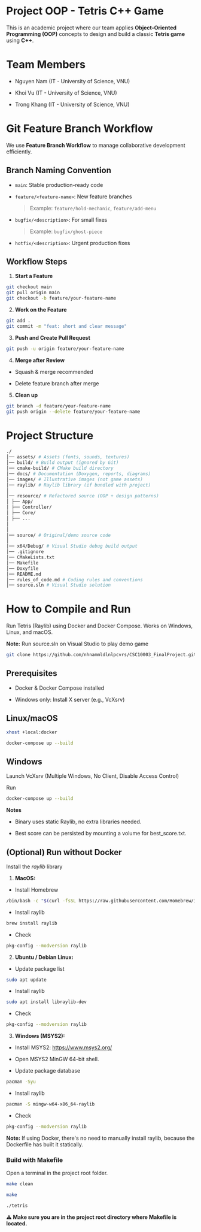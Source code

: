 # Project OOP - Tetris C++ Game

This is an academic project where our team applies **Object-Oriented Programming (OOP)** concepts to design and build a classic **Tetris game** using **C++**.

# Team Members
- Nguyen Nam (IT - University of Science, VNU)

- Khoi Vu (IT - University of Science, VNU) 

- Trong Khang (IT - University of Science, VNU)

# Git Feature Branch Workflow

We use **Feature Branch Workflow** to manage collaborative development efficiently.

## Branch Naming Convention

- `main`: Stable production-ready code
- `feature/<feature-name>`: New feature branches  

  > Example: `feature/hold-mechanic`, `feature/add-menu`

- `bugfix/<description>`: For small fixes  

  > Example: `bugfix/ghost-piece`

- `hotfix/<description>`: Urgent production fixes

## Workflow Steps
1. **Start a Feature**
```bash
git checkout main
git pull origin main
git checkout -b feature/your-feature-name
```
2. **Work on the Feature**
```bash
git add .
git commit -m "feat: short and clear message"
```
3. **Push and Create Pull Request**
```bash
git push -u origin feature/your-feature-name
```
4. **Merge after Review**
- Squash & merge recommended

- Delete feature branch after merge
5. **Clean up**
```bash
git branch -d feature/your-feature-name
git push origin --delete feature/your-feature-name
```
# Project Structure
```bash
./
│── assets/ # Assets (fonts, sounds, textures)
│── build/ # Build output (ignored by Git)
│── cmake-build/ # CMake build directory
│── docs/ # Documentation (Doxygen, reports, diagrams)
│── images/ # Illustrative images (not game assets)
│── raylib/ # Raylib library (if bundled with project)
│
│── resource/ # Refactored source (OOP + design patterns)
│ ├── App/
│ ├── Controller/
│ ├── Core/
│ ├── ...
│ 
│
│── source/ # Original/demo source code
│
│── x64/Debug/ # Visual Studio debug build output
│── .gitignore
│── CMakeLists.txt
│── Makefile
│── Doxyfile
│── README.md
│── rules_of_code.md # Coding rules and conventions
│── source.sln # Visual Studio solution
```


# How to Compile and Run
Run Tetris (Raylib) using Docker and Docker Compose. Works on Windows, Linux, and macOS.

**Note:** Run source.sln on Visual Studio to play demo game

```bash
git clone https://github.com/nhnammldlnlpcvrs/CSC10003_FinalProject.git
```
## Prerequisites
- Docker & Docker Compose installed

- Windows only: Install X server (e.g., VcXsrv)

## Linux/macOS
```bash
xhost +local:docker

docker-compose up --build
```

## Windows
Launch VcXsrv (Multiple Windows, No Client, Disable Access Control)

Run
```bash 
docker-compose up --build
```
**Notes**

- Binary uses static Raylib, no extra libraries needed.

- Best score can be persisted by mounting a volume for best_score.txt.

## (Optional) Run without Docker
Install the *raylib* library
1. **MacOS:** 

- Install Homebrew

```bash
/bin/bash -c "$(curl -fsSL https://raw.githubusercontent.com/Homebrew/install/HEAD/install.sh)"
```
- Install raylib

```bash
brew install raylib
```

- Check
```bash
pkg-config --modversion raylib
```
2. **Ubuntu / Debian Linux:**
- Update package list
```bash
sudo apt update
```

- Install raylib 
```bash
sudo apt install libraylib-dev
```

- Check
```bash
pkg-config --modversion raylib
```

3. **Windows (MSYS2):**

- Install MSYS2: https://www.msys2.org/

- Open MSYS2 MinGW 64-bit shell.

- Update package database
```bash
pacman -Syu
```

- Install raylib 
```bash
pacman -S mingw-w64-x86_64-raylib
```

- Check
```bash
pkg-config --modversion raylib
```
**Note:** If using Docker, there's no need to manually install raylib, because the Dockerfile has built it statically.

### Build with Makefile
Open a terminal in the project root folder.
```bash
make clean

make

./tetris
```
**⚠️ Make sure you are in the project root directory where Makefile is located.**